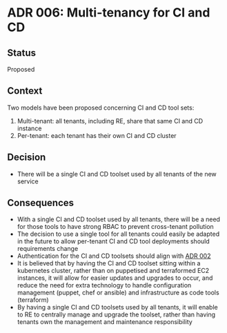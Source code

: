 # ADR 006: Multi-tenancy for CI and CD

## Status

Proposed

## Context

Two models have been proposed concerning CI and CD tool sets:

1. Multi-tenant: all tenants, including RE, share that same CI and CD instance
2. Per-tenant: each tenant has their own CI and CD cluster

## Decision

- There will be a single CI and CD toolset used by all tenants of the new service

## Consequences

- With a single CI and CD toolset used by all tenants, there will be a need for those tools to have strong RBAC to prevent cross-tenant pollution
- The decision to use a single tool for all tenants could easily be adapted in the future to allow per-tenant CI and CD tool deployments should requirements change
- Authentication for the CI and CD toolsets should align with [ADR 002](https://github.com/alphagov/gsp-team-manual/blob/master/adr/002-identity-provider.md)
- It is believed that by having the CI and CD toolset sitting within a kubernetes cluster, rather than on puppetised and terraformed EC2 instances, it will allow for easier updates and upgrades to occur, and reduce the need for extra technology to handle configuration management (puppet, chef or ansible) and infrastructure as code tools (terraform)
- By having a single CI and CD toolsets used by all tenants, it will enable to RE to centrally manage and upgrade the toolset, rather than having tenants own the management and maintenance responsibility
